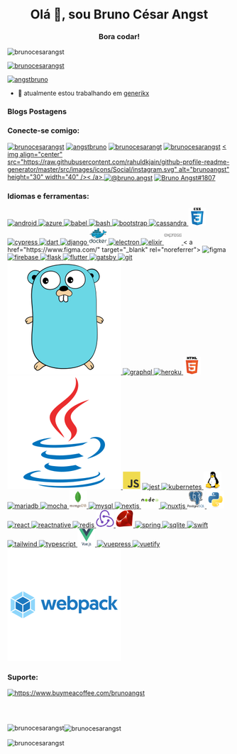 <h1 align="center">Olá 👋, sou Bruno César Angst</h1>
<h3 align="center">Bora codar!</h3>

<p align="left"> <img src="https://komarev.com/ghpvc/?username=brunocesarangst&label=Profile%20views&color=0e75b6&style=flat" alt="brunocesarangst" /> </p>

<p align="left"> <a href="https://github.com/ryo-ma/github-profile-trophy"><img src="https://github-profile-trophy.vercel.app/?username=brunocesarangst" alt="brunocesarangst" /></a> </p>

<p align="left"> <a href="https://twitter.com/angstbruno" target="blank"><img src="https://img.shields.io/twitter/siga/angstbruno?logo=twitter&style=for-the-badge" alt="angstbruno" /></a> </p>

- 🔭 atualmente estou trabalhando em [generikx](https://github.com/BrunoCesarAngst/generikx)

### Blogs Postagens
<!-- BLOG-POST-LIST:START -->
<!-- BLOG-POST-LIST:END -->

<h3 align="left">Conecte-se comigo:</h3>
<p align="left ">
<a href="https://dev.to/brunocesarangst" target="blank"><img align="center" src="https://raw.githubusercontent.com/rahuldkjain/github-profile-readme -generator/master/src/images/icons/Social/devto.svg" alt="brunocesarangst" height="30" width="40" /></a>
<a href="https://twitter.com/angstbruno" target="blank"><img align="center" src="https://raw.githubusercontent.com/rahuldkjain/github-profile-readme-generator/master/src/images/icons/Social/twitter .svg" alt="angstbruno" height="30" largura="40" /></a>
<a href="https://linkedin.com/in/brunocesarangt" target="blank"><img align="center" src="https://raw.githubusercontent.com/rahuldkjain/github-profile-readme -generator/master/src/images/icons/Social/linked-in-alt.svg" alt="brunocesarangt" height="30" width="40" /></a>
<a href="https://fb.com/brunocesarangst" target="blank"><img align="center" src="https://raw.githubusercontent.com/rahuldkjain/github-profile-readme-generator/master/src/images/icons/Social/facebook.svg" alt="brunocesarangst" height="30" width="40" /></a>
<a href="https://instagram.com/brunoangst" target="blank">< img align="center" src="https://raw.githubusercontent.com/rahuldkjain/github-profile-readme-generator/master/src/images/icons/Social/instagram.svg" alt="brunoangst" height="30" width="40" />< /a>
<a href="https://medium.com/@bruno.angst" target="blank"><img align="center" src="https://raw.githubusercontent.com/rahuldkjain/github-profile-readme-generator/master/src/images/icons/Social/medium.svg" alt="@bruno.angst" height="30" width="40" /></a>
<a href="https://discord.gg/Bruno Angst#1807" target="blank"><img align="center" src="https://raw.githubusercontent.com/rahuldkjain/github-profile-readme-generator/master/src/images/icons/Social/discord.svg" alt="Bruno Angst#1807" height="30" width="40" /></a>
</p>

<h3 align="left">Idiomas e ferramentas: </h3>
<p align="left"> <a href="https://developer.android.com" target="_blank" rel="noreferrer"> <img src="https://raw.githubusercontent.com/devicons /devicon/master/icons/android/android-original-wordmark.svg" alt="android" width="40" height="40"/> </a> <a href="https://azure.microsoft .com/en-in/" target="_blank" rel="noreferrer"> <img src="https://www.vectorlogo.zone/logos/microsoft_azure/microsoft_azure-icon.svg" alt="azure" largura ="40" height="40"/> </a> <a href="https://babeljs.io/" target="_blank" rel="noreferrer"> <img src="https://www.vectorlogo.zone/logos/babeljs/babeljs-icon.svg" alt="babel" width="40" height="40"/> </a> <a href="https:// www.gnu.org/software/bash/" target="_blank" rel="noreferrer"> <img src="https://www.vectorlogo.zone/logos/gnu_bash/gnu_bash-icon.svg" alt=" bash" width="40" height="40"/> </a> <a href="https://getbootstrap.com" target="_blank" rel="noreferrer"> <img src="https:/ /raw.githubusercontent.com/devicons/devicon/master/icons/bootstrap/bootstrap-plain-wordmark.svg" alt="bootstrap" width="40" height="40"/> </a> <a href= "https://cassandra.apache.org/" target="_blank" rel="noreferrer"> <img src="https://www.vectorlogo.zone/logos/apache_cassandra/apache_cassandra-icon.svg" alt=" cassandra" width="40" height="40"/> </a> <a href="https://www.w3schools.com/css/" target="_blank" rel="noreferrer"> <img src ="https://raw.githubusercontent.com/devicons/devicon/master/icons/css3/css3-original-wordmark.svg" alt="css3" width="40" height="40"/> </a > <a href="https://www.cypress.io" target="_blank" rel="noreferrer"> <img src="https://raw.githubusercontent.com/simple-icons/simple-icons/6e46ec1fc23b60c8fd0d2f2ff46db82e16dbd75f/icons/cypress.svg" alt="cypress" width="40" height="40"/> </a> <a href="https://dart. dev" target="_blank" rel="noreferrer"> <img src="https://www.vectorlogo.zone/logos/dartlang/dartlang-icon.svg" alt="dart" width="40" height= "40"/> </a> <a href="https://www.djangoproject.com/" target="_blank" rel="noreferrer"> <img src="https://cdn.worldvectorlogo.com /logos/django.svg" alt="django" width="40" height="40"/> </a> <a href="https://www.docker.com/"target="_blank" rel="noreferrer"> <img src="https://raw.githubusercontent.com/devicons/devicon/master/icons/docker/docker-original-wordmark.svg" alt="docker" largura ="40" height="40"/> </a> <a href="https://www.electronjs.org" target="_blank" rel="noreferrer"> <img src="https:// raw.githubusercontent.com/devicons/devicon/master/icons/electron/electron-original.svg" alt="electron" width="40" height="40"/> </a> <a href="https: //elixir-lang.org" target="_blank" rel="noreferrer"> <img src="https://www.vectorlogo.zone/logos/elixir-lang/elixir-lang-icon.svg"alt="elixir" width="40" height="40"/> </a> <a href="https://expressjs.com" target="_blank" rel="noreferrer"> <img src=" https://raw.githubusercontent.com/devicons/devicon/master/icons/express/express-original-wordmark.svg" alt="express" width="40" height="40"/> </a> < a href="https://www.figma.com/" target="_blank" rel="noreferrer"> <img src="https://www.vectorlogo.zone/logos/figma/figma-icon.svg " alt="figma" width="40" height="40"/> </a> <a href="https://firebase.google.com/" target="_blank" rel="noreferrer"> <img src="https://www.vectorlogo.zone/logos/firebase/firebase-icon.svg" alt="firebase" width="40" height="40"/> </a> <a href ="https://flask.palletsprojects.com/" target="_blank" rel="noreferrer"> <img src="https://www.vectorlogo.zone/logos/pocoo_flask/pocoo_flask-icon.svg" alt ="flask" width="40" height="40"/> </a> <a href="https://flutter.dev" target="_blank" rel="noreferrer"> <img src="https ://www.vectorlogo.zone/logos/flutterio/flutterio-icon.svg" alt="flutter" width="40" height="40"/> </a> <a href="https://www.gatsbyjs.com/" target="_blank" rel="noreferrer"> <img src="https://www.vectorlogo.zone/logos/gatsbyjs/gatsbyjs-icon.svg" alt=" gatsby" width="40" height="40"/> </a> <a href="https://git-scm.com/" target="_blank" rel="noreferrer"> <img src=" https://www.vectorlogo.zone/logos/git-scm/git-scm-icon.svg" alt="git" width="40" height="40"/> </a> <a href=" https://golang.org" target="_blank" rel="noreferrer"> <img src="https://raw.githubusercontent.com/devicons/devicon/master/icons/go/go-original.svg" alt="ir" largura="40" altura="40"/> </a> <a href="https://graphql.org" target="_blank" rel="noreferrer"> <img src="https://www.vectorlogo.zone/logos/graphql /graphql-icon.svg" alt="graphql" width="40" height="40"/> </a> <a href="https://heroku.com" target="_blank" rel="noreferrer "> <img src="https://www.vectorlogo.zone/logos/heroku/heroku-icon.svg" alt="heroku" width="40" height="40"/> </a> <a href="https://www.w3.org/html/" target="_blank" rel="noreferrer"> <img src="https://raw.githubusercontent.com/devicons/devicon/master/icons/html5/html5-original-wordmark.svg" alt="html5" width="40" height="40"/> </a> <a href="https:// www.java.com" target="_blank" rel="noreferrer"> <img src="https://raw.githubusercontent.com/devicons/devicon/master/icons/java/java-original.svg" alt= "java" largura="40" altura="40"/> </a> <a href="https://developer.mozilla.org/en-US/docs/Web/JavaScript" target="_blank" rel ="noreferrer"> <img src="https://raw.githubusercontent.com/devicons/devicon/master/icons/javascript/javascript-original.svg" alt="javascript" width="40" height="40 "/></a> <a href="https://jestjs.io" target="_blank" rel="noreferrer"> <img src="https://www.vectorlogo.zone/logos/jestjsio/jestjsio-icon .svg" alt="jest" width="40" height="40"/> </a> <a href="https://kubernetes.io" target="_blank" rel="noreferrer"> <img src="https://www.vectorlogo.zone/logos/kubernetes/kubernetes-icon.svg" alt="kubernetes" width="40" height="40"/> </a> <a href="https ://www.linux.org/" target="_blank" rel="noreferrer"> <img src="https://raw.githubusercontent.com/devicons/devicon/master/icons/linux/linux-original.svg" alt="linux" width="40" height="40"/> </a> <a href="https://mariadb. org/" target="_blank" rel="noreferrer"> <img src="https://www.vectorlogo.zone/logos/mariadb/mariadb-icon.svg" alt="mariadb" width="40" height ="40"/> </a> <a href="https://mochajs.org" target="_blank" rel="noreferrer"> <img src="https://www.vectorlogo.zone/logos /mochajs/mochajs-icon.svg" alt="mocha" width="40" height="40"/> </a> <a href="https://www.mongodb.com/" target="_blank " rel="noreferrer"> <img src="https://raw.githubusercontent.com/devicons/devicon/master/icons/mongodb/mongodb-original-wordmark.svg" alt="mongodb" width="40" height="40 "/> </a> <a href="https://www.mysql.com/" target="_blank" rel="noreferrer"> <img src="https://raw.githubusercontent.com/devicons /devicon/master/icons/mysql/mysql-original-wordmark.svg" alt="mysql" width="40" height="40"/> </a> <a href="https://nextjs.org /" target="_blank" rel="noreferrer"> <img src="https://cdn.worldvectorlogo.com/logos/nextjs-2.svg" alt="nextjs" width="40" height="40 "/> </a> <a href="https://nodejs.org" target="_blank" rel="noreferrer"> <img src="https://raw.githubusercontent.com/devicons/devicon/master /icons/nodejs/nodejs-original-wordmark.svg" alt="nodejs" width="40" height="40"/> </a> <a href="https://nuxtjs.org/" target= "_blank" rel="noreferrer"> <img src="https://www.vectorlogo.zone/logos/nuxtjs/nuxtjs-icon.svg" alt="nuxtjs" width="40" height="40"/ > </a> <a href="https://www.postgresql.org" target="_blank" rel="noreferrer"> <img src="https://raw.githubusercontent.com/devicons/devicon/master/icons/postgresql/postgresql-original-wordmark.svg" alt="postgresql" width="40" height="40"/> </a> <a href="https:// www.python.org" target="_blank" rel="noreferrer"> <img src="https://raw.githubusercontent.com/devicons/devicon/master/icons/python/python-original.svg" alt= "python" width="40" height="40"/> </a> <a href="https://reactjs.org/" target="_blank" rel="noreferrer"> <img src="https ://raw.githubusercontent.com/devicons/devicon/master/icons/react/react-original-wordmark.svg" alt="react" width="40" height="40"/> </a><a href="https://reactnative.dev/" target="_blank" rel="noreferrer"> <img src="https://reactnative.dev/img/header_logo.svg" alt="reactnative" largura ="40" height="40"/> </a> <a href="https://redis.io" target="_blank" rel="noreferrer"> <img src="https://raw. githubusercontent.com/devicons/devicon/master/icons/redis/redis-original-wordmark.svg" alt="redis" width="40" height="40"/> </a> <a href="https: //redux.js.org" target="_blank" rel="noreferrer"> <img src="https://raw.githubusercontent.com/devicons/devicon/master/icons/redux/redux-original.svg" alt="redux" width="40" height="40"/> </a> <a href="https://www. ruby-lang.org/en/" target="_blank" rel="noreferrer"> <img src="https://raw.githubusercontent.com/devicons/devicon/master/icons/ruby/ruby-original.svg " alt="ruby" width="40" height="40"/> </a> <a href="https://spring.io/" target="_blank" rel="noreferrer"> <img src ="https://www.vectorlogo.zone/logos/springio/springio-icon.svg" alt="spring" width="40" height="40"/> </a> <a href="https: //www.sqlite.org/"target="_blank" rel="noreferrer"> <img src="https://www.vectorlogo.zone/logos/sqlite/sqlite-icon.svg" alt="sqlite" width="40" height="40 "/> </a> <a href="https://developer.apple.com/swift/" target="_blank" rel="noreferrer"> <img src="https://raw.githubusercontent.com /devicons/devicon/master/icons/swift/swift-original.svg" alt="swift" width="40" height="40"/> </a> <a href="https://tailwindcss.com /" target="_blank" rel="noreferrer"> <img src="https://www.vectorlogo.zone/logos/tailwindcss/tailwindcss-icon.svg" alt="tailwind" width="40"height="40"/> </a> <a href="https://www.typescriptlang.org/" target="_blank" rel="noreferrer"> <img src="https://raw.githubusercontent .com/devicons/devicon/master/icons/typescript/typescript-original.svg" alt="typescript" width="40" height="40"/> </a> <a href="https://vuejs .org/" target="_blank" rel="noreferrer"> <img src="https://raw.githubusercontent.com/devicons/devicon/master/icons/vuejs/vuejs-original-wordmark.svg" alt= "vuejs" width="40" height="40"/> </a> <a href="https://vuepress.vuejs.org/" target="_blank" rel="noreferrer"> <img src="https://raw.githubusercontent.com/AliasIO/wappalyzer/master/src/drivers/webextension/images/icons/VuePress.svg" alt="vuepress" width="40" height= "40"/> </a> <a href="https://vuetifyjs.com/en/" target="_blank" rel="noreferrer"> <img src="https://bestofjs.org/logos /vuetify.svg" alt="vuetify" width="40" height="40"/> </a> <a href="https://webpack.js.org" target="_blank" rel="noreferrer "> <img src="https://raw.githubusercontent.com/devicons/devicon/d00d0969292a6569d45b06d3f350f463a0107b0d/icons/webpack/webpack-original-wordmark.svg" alt="webpack"largura="40" altura="40"/> </a> </p>

<h3 align="left">Suporte:</h3>
<p> <a href="https://www.buymeacoffee.com/https://www.buymeacoffee.com/brunoangst"> <img align=" left" src="https://cdn.buymeacoffee.com/buttons/v2/default-yellow.png" height="50" width="210" alt="https://www.buymeacoffee.com/brunoangst" /></a> </p><br><br>

<p><img align="left" src="https://github-readme-stats.vercel.app/api/top-langs?username=brunocesarangst&show_icons=true&locale=en&layout=compact" alt="brunocesarangst" /> </p>

<p> <img align="center" src="https://github-readme-stats.vercel.app/api?username=brunocesarangst&show_icons=true&locale=en" alt="brunocesarangst" /> </p>

<p><img align="center" src="https://github-readme-streak-stats.herokuapp.com/?user=brunocesarangst&" alt="brunocesarangst" /></p>
